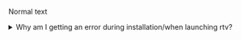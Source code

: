 Normal text

<details>
 <summary>Why am I getting an error during installation/when launching rtv?</summary>
</details>
